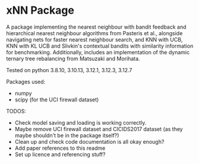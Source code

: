 # xNN Package

A package implementing the nearest neighbour with bandit feedback and hierarchical nearest neighbour algorithms from Pasteris et al., alongside navigating nets for faster nearest neighbour search, and KNN with UCB, KNN with KL UCB and Slivkin's contextual bandits with similarity information for benchmarking. Additionally, includes an implementation of the dynamic ternary tree rebalancing from Matsuzaki and Morihata.

Tested on python 3.8.10, 3.10.13, 3.12.1, 3.12.3, 3.12.7

Packages used:  
- numpy
- scipy (for the UCI firewall dataset)


TODOS:
- Check model saving and loading is working correctly.
- Maybe remove UCI firewall dataset and CICIDS2017 dataset (as they maybe shouldn't be in the package itself?)
- Clean up and check code documentation is all okay enough?
- Add paper references to this readme
- Set up licence and referencing stuff?
